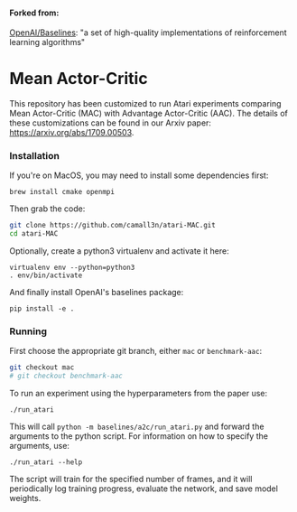 #### Forked from:
[OpenAI/Baselines](https://github.com/openai/baselines): "a set of high-quality implementations of reinforcement learning algorithms"


# Mean Actor-Critic


This repository has been customized to run Atari experiments comparing Mean Actor-Critic (MAC) with Advantage Actor-Critic (AAC). The details of these customizations can be found in our Arxiv paper: https://arxiv.org/abs/1709.00503.

### Installation

If you're on MacOS, you may need to install some dependencies first:
```
brew install cmake openmpi
```

Then grab the code:
```bash
git clone https://github.com/camall3n/atari-MAC.git
cd atari-MAC
```

Optionally, create a python3 virtualenv and activate it here:
```
virtualenv env --python=python3
. env/bin/activate
```

And finally install OpenAI's baselines package:
```
pip install -e .
```

### Running

First choose the appropriate git branch, either `mac` or `benchmark-aac`:
```bash
git checkout mac
# git checkout benchmark-aac
```

To run an experiment using the hyperparameters from the paper use:
```
./run_atari
```

This will call `python -m baselines/a2c/run_atari.py` and forward the arguments to the python script. For information on how to specify the arguments, use:
```
./run_atari --help
```

The script will train for the specified number of frames, and it will periodically log training progress, evaluate the network, and save model weights.
